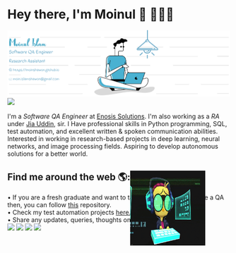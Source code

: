 # Hey there, I'm Moinul 👋 👩🏾‍💻 	

<img src="https://github.com/moinshawon/moinshawon/blob/master/banner_blue_1.png">

<img src ="https://gpvc.arturio.dev/moinshawon">

I'm a <em>Software QA Engineer</em> at <a href="https://www.enosisbd.com/"> Enosis Solutions</a>. I'm also working as a <em>RA</em> under <a href="https://sites.google.com/view/drjiauddin/research-areas">Jia Uddin<a>, sir. I Have professional skills in Python programming, SQL, test automation, and excellent written & spoken communication abilities. Interested in working in research-based projects in deep learning, neural networks, and image processing fields. Aspiring to develop autonomous solutions for a better world.
  
  
  
## Find me around the web 🌎:  <img align="left" width="170" height="170" src="https://github.com/moinshawon/moinshawon/blob/master/giphy.gif" width="100%" height="100%" style="position:absolute" frameBorder="0" class="giphy-embed" allowFullScreen>
  <div>
    • If you are a fresh graduate and want to take preparation to become a QA then, you can follow <a href="https://github.com/moinshawon/Roadmap-of-QA-for-freshers">this</a> repository. </br>
    • Check my test automation projects <a href="https://github.com/moinshawon/test-automation">here.<a> </br>
    • Share any updates, queries, thoughts on <a href="https://www.linkedin.com/in/moinshawon/">Linkedin.</a>
  </div>
  <div>
  <a href="mailto:moin.islamshawon@gmail.com"><img src="https://img.icons8.com/plasticine/50/000000/gmail-new.png"/></a>
      <a href="https://moinshawon.github.io/"><img src="https://img.icons8.com/external-becris-lineal-color-becris/40/4a90e2/external-internet-coding-programming-becris-lineal-color-becris.png"/></a>
      <a href="https://www.hackerrank.com/moinshawon?hr_r=1"><img src="https://img.icons8.com/windows/45/4a90e2/hackerrank.png"/></a>
      <a href="https://www.linkedin.com/in/moinshawon/"><img src="https://img.icons8.com/plasticine/50/000000/linkedin.png"/></a>
  </div>


